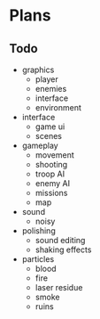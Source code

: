 # Plans

## Todo
 - graphics
    - player
    - enemies
    - interface
    - environment
 - interface
    - game ui
    - scenes
 - gameplay
    - movement
    - shooting
    - troop AI
    - enemy AI
    - missions
    - map
 - sound
    - noisy
 - polishing
    - sound editing
    - shaking effects
 - particles
    - blood
    - fire
    - laser residue
    - smoke
    - ruins